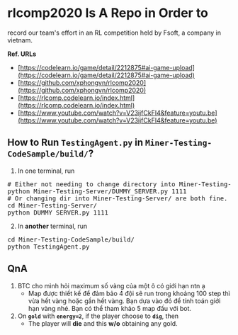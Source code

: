 # rlcomp2020 Is A Repo in Order to
record our team's effort in an RL competition held by Fsoft, a company in vietnam.

<b>Ref. URLs</b>
- [https://codelearn.io/game/detail/2212875#ai-game-upload](https://codelearn.io/game/detail/2212875#ai-game-upload)
- [https://github.com/xphongvn/rlcomp2020](https://github.com/xphongvn/rlcomp2020)
- [https://rlcomp.codelearn.io/index.html](https://rlcomp.codelearn.io/index.html)
- [https://www.youtube.com/watch?v=V23ijfCkFI4&feature=youtu.be](https://www.youtube.com/watch?v=V23ijfCkFI4&feature=youtu.be)

## How to Run <code>TestingAgent.py</code> in <code>Miner-Testing-CodeSample/build/</code>?
01. In one terminal, run 
<pre>
# Either not needing to change directory into Miner-Testing-Server/
python Miner-Testing-Server/DUMMY_SERVER.py 1111
# Or changing dir into Miner-Testing-Server/ are both fine.
cd Miner-Testing-Server/
python DUMMY_SERVER.py 1111
</pre>
02. In <b>another</b> terminal, run
<pre>
cd Miner-Testing-CodeSample/build/
python TestingAgent.py
</pre>

## QnA
01. BTC cho mình hỏi maximum số vàng của một ô có giới hạn ntn ạ
    - Map được thiết kế để đảm bảo 4 đội sẽ run trong khoảng 100 step thì vừa hết vàng hoặc gần hết vàng.
Bạn dựa vào đó để tính toán giới hạn vàng nhé. Bạn có thể tham khảo 5 map đấu với bot.
02. On <b><code>gold</code></b> with <code><b>energy=2</b></code>, if the player choose to <code><b>dig</b></code>, then
    - The player will <b>die</b> and this <b>w/o</b> obtaining any gold.

